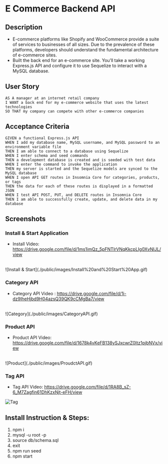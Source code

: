 # E Commerce Backend API

## Description
- E-commerce platforms like Shopify and WooCommerce provide a suite of services to businesses of all sizes. Due to the prevalence of these platforms, developers should understand the fundamental architecture of e-commerce sites.
- Built the back end for an e-commerce site. You’ll take a working Express.js API and configure it to use Sequelize to interact with a MySQL database.
## User Story
```
AS A manager at an internet retail company
I WANT a back end for my e-commerce website that uses the latest technologies
SO THAT my company can compete with other e-commerce companies
```

## Acceptance Criteria
```
GIVEN a functional Express.js API
WHEN I add my database name, MySQL username, and MySQL password to an environment variable file
THEN I am able to connect to a database using Sequelize
WHEN I enter schema and seed commands
THEN a development database is created and is seeded with test data
WHEN I enter the command to invoke the application
THEN my server is started and the Sequelize models are synced to the MySQL database
WHEN I open API GET routes in Insomnia Core for categories, products, or tags
THEN the data for each of these routes is displayed in a formatted JSON
WHEN I test API POST, PUT, and DELETE routes in Insomnia Core
THEN I am able to successfully create, update, and delete data in my database
```
## Screenshots

### Install & Start Application
- Install Video: https://drive.google.com/file/d/1ms1imQz_5pFNTlrVNqKkcpLIg0XvNIJL/view
<br>
![Install & Start](./public/images/Install%20and%20Start%20App.gif)

### Category API
- Category API Video : https://drive.google.com/file/d/1i-dz9IheHjbd9H04azsQ39QK9cCMgBa7/view
<br>
![Category](./public/images/CategoryAPI.gif)

### Product API 
- Product API Video: https://drive.google.com/file/d/1678k4vKeFB138ySJxcwrZ0Itz1pjbNVx/view
<br>
![Product](./public/images/ProudctAPI.gif)

### Tag API
- Tag API Video: https://drive.google.com/file/d/1RA8B_sZ-6_M7Zagfin61DhKzxNjt-eFH/view

![Tag](./public/images/TagAPI.gif)


## Install Instruction & Steps:
<ol>
<li> npm i </li>
<li> mysql -u root -p </li>
<li> source db/schema.sql  </li>
<li> exit  </li>
<li> npm run seed  </li>
<li> npm start  </li>
<ol>
